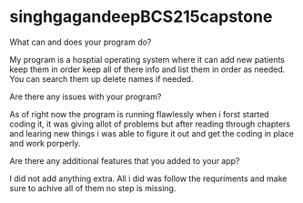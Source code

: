 # singhgagandeepBCS215capstone

What can and does your program do?

My program is a hosptial operating system where it can add new patients keep them in order keep all of there info and
list them in order as needed. You can search them up delete names if needed.

Are there any issues with your program?

As of right now the program is running flawlessly when i forst started coding it, it was giving allot of problems but
after reading through chapters and learing new things i was able to figure it out and get the coding in place and
work porperly.

Are there any additional features that you added to your app?

I did not add anything extra. All i did was follow the requriments and make sure to achive all of them no step is
missing.
